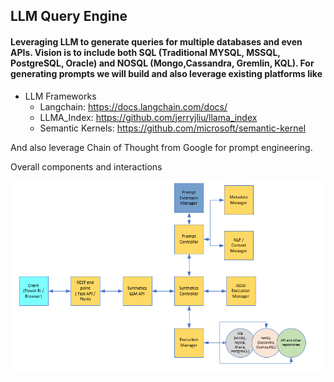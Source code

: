 ## LLM Query Engine
#### Leveraging LLM to generate queries for multiple databases and even APIs. Vision is to include both SQL (Traditional MYSQL, MSSQL, PostgreSQL, Oracle) and NOSQL (Mongo,Cassandra, Gremlin, KQL). For generating prompts we will build and also leverage existing platforms like
* LLM Frameworks
    - Langchain:        https://docs.langchain.com/docs/ 
    - LLMA_Index:       https://github.com/jerryjliu/llama_index
    - Semantic Kernels: https://github.com/microsoft/semantic-kernel 

And also leverage Chain of Thought from Google for prompt engineering. 

Overall components and interactions

![alt text](https://github.com/gurucb/llmcodegen/blob/main/architecture.png)